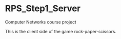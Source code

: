 # RPS_Step1_Server
Computer Networks course project

This is the client side of the game rock-paper-scissors.
